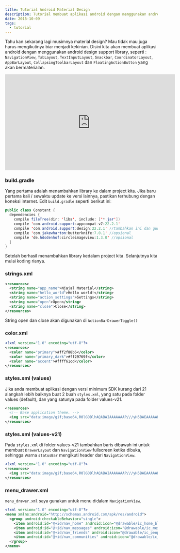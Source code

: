 ```yaml
---
title: Tutorial Android Material Design
description: Tutorial membuat aplikasi android dengan menggunakan android design support library.
date: 2015-10-09
tags:
  - tutorial
---
```

Tahu kan sekarang lagi musimnya material design? Mau tidak mau juga harus mengikutinya biar menjadi kekinian. Disini kita akan membuat aplikasi android dengan menggunakan android design support library, seperti : <code>NavigationView</code>, <code>TabLayout</code>, <code>TextInputLayout</code>, <code>Snackbar</code>, <code>CoordinatorLayout</code>, <code>AppBarLayout</code>, <code>CollapsingToolbarLayout</code> dan <code>FloatingActionButton</code> yang akan bermaterialan.

<div class="video">
	<iframe width="560" height="315" src="https://www.youtube.com/embed/kWgh6kEHDK0" frameborder="0" allow="accelerometer; autoplay; encrypted-media; gyroscope; picture-in-picture" allowfullscreen=""></iframe>
</div>

### build.gradle

Yang pertama adalah menambahkan library ke dalam project kita. Jika baru pertama kali / sewaktu update ke versi lainnya, pastikan terhubung dengan koneksi internet. Edit <code>build.gradle</code> seperti berikut ini:

```java
public class Constant {
  dependencies {
    compile fileTree(dir: 'libs', include: ['*.jar'])
    compile 'com.android.support:appcompat-v7:22.2.1'
    compile 'com.android.support:design:22.2.1' //tambahkan ini dan gunakanlah versi terbaru
    compile 'com.jakewharton:butterknife:7.0.1' //opsional
    compile 'de.hdodenhof:circleimageview:1.3.0' //opsional
  }
}
```

Setelah berhasil menambahkan library kedalam project kita. Selanjutnya kita mulai koding rianya.

### strings.xml

```xml
<resources>
  <string name="app_name">Njajal Material</string>
  <string name="hello_world">Hello world!</string>
  <string name="action_settings">Settings</string>
  <string name="open">Open</string>
  <string name="close">Close</string>
</resources>
```

String open dan close akan digunakan di <code>ActionBarDrawerToggle()</code>

### color.xml

```xml
<?xml version="1.0" encoding="utf-8"?>
<resources>
  <color name="primary">#ff2f88b5</color>
  <color name="primary_dark">#ff29769f</color>
  <color name="accent">#ffff61cd</color>
</resources>
```

### styles.xml (values)

Jika anda membuat aplikasi dengan versi minimum SDK kurang dari 21 alangkah lebih baiknya buat 2 buah <code>styles.xml</code>, yang satu pada folder values (default), dan yang satunya pada folder values-v21.

```xml
<resources>
  <!-- Base application theme. -->
  <img src="data:image/gif;base64,R0lGODlhAQABAIAAAAAAAP///yH5BAEAAAAALAAAAAABAAEAAAIBRAA7" data-wp-preserve="%3Cstyle%20name%3D%22AppTheme%22%20parent%3D%22Theme.AppCompat.Light.DarkActionBar%22%3E%0A%20%20%20%20%20%20%20%20%3C!--%20Customize%20your%20theme%20here.--%3E%0A%20%20%20%20%20%20%20%20%3Citem%20name%3D%22windowNoTitle%22%3Etrue%3C%2Fitem%3E%0A%20%20%20%20%20%20%20%20%3Citem%20name%3D%22windowActionBar%22%3Efalse%3C%2Fitem%3E%0A%20%20%20%20%20%20%20%20%3Citem%20name%3D%22colorPrimary%22%3E%40color%2Fprimary%3C%2Fitem%3E%0A%20%20%20%20%20%20%20%20%3Citem%20name%3D%22colorPrimaryDark%22%3E%40color%2Fprimary_dark%3C%2Fitem%3E%0A%20%20%20%20%20%20%20%20%3Citem%20name%3D%22colorAccent%22%3E%40color%2Faccent%3C%2Fitem%3E%0A%20%20%20%20%3C%2Fstyle%3E" data-mce-resize="false" data-mce-placeholder="1" class="mce-object" width="20" height="20" alt="&amp;lt;style&amp;gt;" title="&amp;lt;style&amp;gt;" />
</resources>
```

### styles.xml (values-v21)

Pada <code>styles.xml</code> di folder values-v21 tambahkan baris dibawah ini untuk membuat <code>DrawerLayout</code> dan <code>NavigationView</code> fullscreen ketika dibuka, sehingga warna <code>statusBar</code> mengikuti header dari <code>NavigationView</code>.

```xml
<?xml version="1.0" encoding="utf-8"?>
<resources>
  <img src="data:image/gif;base64,R0lGODlhAQABAIAAAAAAAP///yH5BAEAAAAALAAAAAABAAEAAAIBRAA7" data-wp-preserve="%3Cstyle%20name%3D%22AppTheme%22%20parent%3D%22Theme.AppCompat.Light.DarkActionBar%22%3E%0A%20%20%20%20%20%20%20%20...%0A%20%20%20%20%20%20%20%20%3Citem%20name%3D%22android%3AwindowDrawsSystemBarBackgrounds%22%3Etrue%3C%2Fitem%3E%0A%20%20%20%20%20%20%20%20%3Citem%20name%3D%22android%3AstatusBarColor%22%3E%40android%3Acolor%2Ftransparent%3C%2Fitem%3E%0A%20%20%20%20%3C%2Fstyle%3E" data-mce-resize="false" data-mce-placeholder="1" class="mce-object" width="20" height="20" alt="&amp;lt;style&amp;gt;" title="&amp;lt;style&amp;gt;" />
</resources>
```

### menu_drawer.xml

<code class="language-plaintext highlighter-rouge">menu_drawer.xml</code> saya gunakan untuk menu didalam <code class="language-plaintext highlighter-rouge">NavigationView</code>.


```xml
<?xml version="1.0" encoding="utf-8"?>
<menu xmlns:android="http://schemas.android.com/apk/res/android">
  <group android:checkableBehavior="single">
    <item android:id="@+id/nav_home" android:icon="@drawable/ic_home_black_24dp" android:title="Home" />
    <item android:id="@+id/nav_messages" android:icon="@drawable/ic_message_black_24dp" android:title="Messages" />
    <item android:id="@+id/nav_friends" android:icon="@drawable/ic_people_black_24dp" android:title="Friends" />
    <item android:id="@+id/nav_communities" android:icon="@drawable/ic_group_work_black_24dp" android:title="Communities" />
  </group>
</menu>
```
